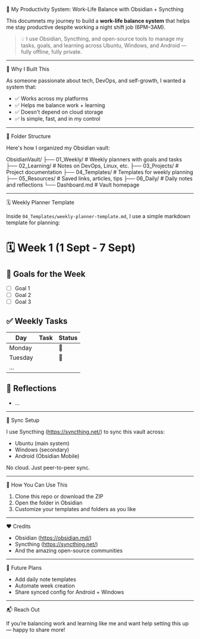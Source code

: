 🧠 My Productivity System: Work-Life Balance with Obsidian + Syncthing

This documnets my journey to build a **work-life balance system** that helps me stay productive despite working a night shift job (6PM–3AM).

> 💡 I use Obsidian, Syncthing, and open-source tools to manage my tasks, goals, and learning across Ubuntu, Windows, and Android — fully offline, fully private.

---

🔧 Why I Built This

As someone passionate about tech, DevOps, and self-growth, I wanted a system that:

- ✅ Works across my platforms
- ✅ Helps me balance work + learning
- ✅ Doesn't depend on cloud storage
- ✅ Is simple, fast, and in my control

---

📂 Folder Structure

Here's how I organized my Obsidian vault:

ObsidianVault/
├── 01_Weekly/          # Weekly planners with goals and tasks
├── 02_Learning/        # Notes on DevOps, Linux, etc.
├── 03_Projects/        # Project documentation
├── 04_Templates/       # Templates for weekly planning
├── 05_Resources/       # Saved links, articles, tips
├── 06_Daily/           # Daily notes and reflections
└── Dashboard.md        # Vault homepage

---

🗓️ Weekly Planner Template

Inside `04_Templates/weekly-planner-template.md`, I use a simple markdown template for planning:

# 🗓️ Week 1 (1 Sept - 7 Sept)

## 🎯 Goals for the Week
- [ ] Goal 1
- [ ] Goal 2
- [ ] Goal 3

## ✅ Weekly Tasks

| Day       | Task               | Status |
|-----------|--------------------|--------|
| Monday    |                    | 🔲     |
| Tuesday   |                    | 🔲     |
| ...       |                    |        |

## 🧠 Reflections
- ...

---

🔁 Sync Setup

I use Syncthing (https://syncthing.net/) to sync this vault across:

- Ubuntu (main system)
- Windows (secondary)
- Android (Obsidian Mobile)

No cloud. Just peer-to-peer sync.

---

🚀 How You Can Use This

1. Clone this repo or download the ZIP
2. Open the folder in Obsidian
3. Customize your templates and folders as you like

---

❤️ Credits

- Obsidian (https://obsidian.md/)
- Syncthing (https://syncthing.net/)
- And the amazing open-source communities

---

🧩 Future Plans

- Add daily note templates
- Automate week creation
- Share synced config for Android + Windows

---

📬 Reach Out

If you’re balancing work and learning like me and want help setting this up — happy to share more!
